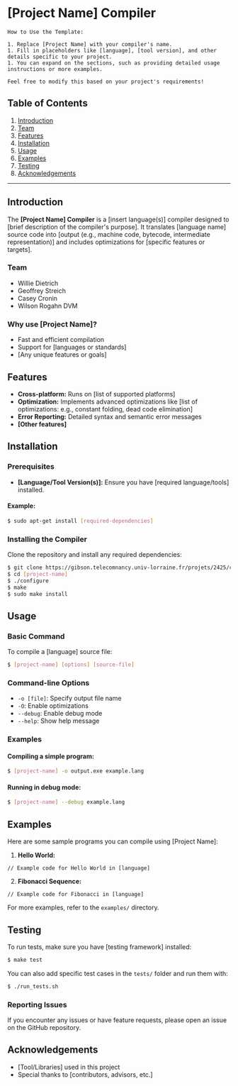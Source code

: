 # [Project Name] Compiler


    How to Use the Template:

    1. Replace [Project Name] with your compiler's name.
    1. Fill in placeholders like [language], [tool version], and other details specific to your project.
    1. You can expand on the sections, such as providing detailed usage instructions or more examples.

    Feel free to modify this based on your project's requirements!



## Table of Contents

1. [Introduction](#introduction)
1. [Team](#team)
1. [Features](#features)
1. [Installation](#installation)
1. [Usage](#usage)
1. [Examples](#examples)
1. [Testing](#testing)
1. [Acknowledgements](#acknowledgements)

---

## Introduction

The **[Project Name] Compiler** is a [insert language(s)] compiler designed to [brief description of the compiler's purpose]. It translates [language name] source code into [output (e.g., machine code, bytecode, intermediate representation)] and includes optimizations for [specific features or targets].

### Team

- Willie Dietrich
- Geoffrey Streich
- Casey Cronin
- Wilson Rogahn DVM

### Why use [Project Name]?

- Fast and efficient compilation
- Support for [languages or standards]
- [Any unique features or goals]

## Features

- **Cross-platform:** Runs on [list of supported platforms]
- **Optimization:** Implements advanced optimizations like [list of optimizations: e.g., constant folding, dead code elimination]
- **Error Reporting:** Detailed syntax and semantic error messages
- **[Other features]**

## Installation

### Prerequisites

- **[Language/Tool Version(s)]:** Ensure you have [required language/tools] installed.

#### Example:

```bash
$ sudo apt-get install [required-dependencies]
```

### Installing the Compiler

Clone the repository and install any required dependencies:

```bash
$ git clone https://gibson.telecomnancy.univ-lorraine.fr/projets/2425/compil/[project-name].git
$ cd [project-name]
$ ./configure
$ make
$ sudo make install
```

## Usage

### Basic Command

To compile a [language] source file:

```bash
$ [project-name] [options] [source-file]
```

### Command-line Options

- `-o [file]`: Specify output file name
- `-O`: Enable optimizations
- `--debug`: Enable debug mode
- `--help`: Show help message

### Examples

#### Compiling a simple program:

```bash
$ [project-name] -o output.exe example.lang
```

#### Running in debug mode:

```bash
$ [project-name] --debug example.lang
```

## Examples

Here are some sample programs you can compile using [Project Name]:

1. **Hello World:**

```language
// Example code for Hello World in [language]
```

2. **Fibonacci Sequence:**

```language
// Example code for Fibonacci in [language]
```

For more examples, refer to the `examples/` directory.

## Testing

To run tests, make sure you have [testing framework] installed:

```bash
$ make test
```

You can also add specific test cases in the `tests/` folder and run them with:

```bash
$ ./run_tests.sh
```

### Reporting Issues

If you encounter any issues or have feature requests, please open an issue on the GitHub repository.

## Acknowledgements

- [Tool/Libraries] used in this project
- Special thanks to [contributors, advisors, etc.]

